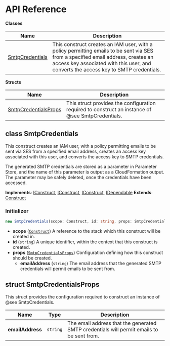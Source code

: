 # API Reference

**Classes**

Name|Description
----|-----------
[SmtpCredentials](#charlesdotfish-smtp-credentials-cdk-construct-smtpcredentials)|This construct creates an IAM user, with a policy permitting emails to be sent via SES from a specified email address, creates an access key associated with this user, and converts the access key to SMTP credentials.


**Structs**

Name|Description
----|-----------
[SmtpCredentialsProps](#charlesdotfish-smtp-credentials-cdk-construct-smtpcredentialsprops)|This struct provides the configuration required to construct an instance of @see SmtpCredentials.



## class SmtpCredentials  <a id="charlesdotfish-smtp-credentials-cdk-construct-smtpcredentials"></a>

This construct creates an IAM user, with a policy permitting emails to be sent via SES from a specified email address, creates an access key associated with this user, and converts the access key to SMTP credentials.

The generated SMTP credentials are stored as a parameter in Parameter Store, and the name of
this parameter is output as a CloudFormation output. The parameter may be safely deleted, once
the credentials have been accessed.

__Implements__: [IConstruct](#constructs-iconstruct), [IConstruct](#aws-cdk-core-iconstruct), [IConstruct](#constructs-iconstruct), [IDependable](#aws-cdk-core-idependable)
__Extends__: [Construct](#aws-cdk-core-construct)

### Initializer




```ts
new SmtpCredentials(scope: Construct, id: string, props: SmtpCredentialsProps)
```

* **scope** (<code>[Construct](#aws-cdk-core-construct)</code>)  A reference to the stack which this construct will be created in.
* **id** (<code>string</code>)  A unique identifier, within the context that this construct is created.
* **props** (<code>[SmtpCredentialsProps](#charlesdotfish-smtp-credentials-cdk-construct-smtpcredentialsprops)</code>)  Configuration defining how this construct should be created.
  * **emailAddress** (<code>string</code>)  The email address that the generated SMTP credentials will permit emails to be sent from. 




## struct SmtpCredentialsProps  <a id="charlesdotfish-smtp-credentials-cdk-construct-smtpcredentialsprops"></a>


This struct provides the configuration required to construct an instance of @see SmtpCredentials.



Name | Type | Description 
-----|------|-------------
**emailAddress** | <code>string</code> | The email address that the generated SMTP credentials will permit emails to be sent from.



